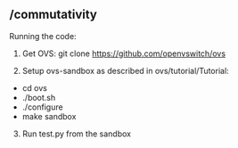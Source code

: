 /commutativity
--------------
Running the code:

1. Get OVS: git clone https://github.com/openvswitch/ovs

2. Setup ovs-sandbox as described in ovs/tutorial/Tutorial:

  - cd ovs
  - ./boot.sh
  - ./configure
  - make sandbox

3. Run test.py from the sandbox
